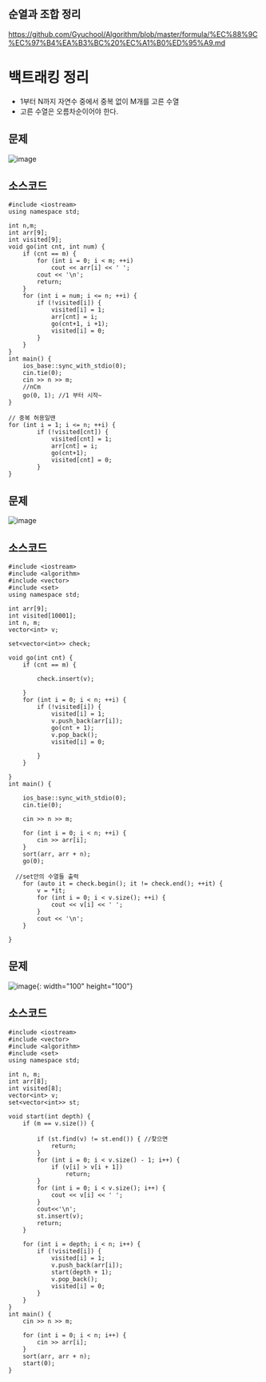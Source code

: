 ## 순열과 조합 정리
https://github.com/Gyuchool/Algorithm/blob/master/formula/%EC%88%9C%EC%97%B4%EA%B3%BC%20%EC%A1%B0%ED%95%A9.md

# 백트래킹 정리
 - 1부터 N까지 자연수 중에서 중복 없이 M개를 고른 수열
 - 고른 수열은 오름차순이어야 한다.

## 문제

![image](https://user-images.githubusercontent.com/60054318/140242321-6a99ef44-aff2-411f-9159-d565cd696344.png)
## 소스코드
```
#include <iostream>
using namespace std;

int n,m;
int arr[9];
int visited[9];
void go(int cnt, int num) {
	if (cnt == m) {
		for (int i = 0; i < m; ++i)
			cout << arr[i] << ' ';
		cout << '\n';
		return;
	}
	for (int i = num; i <= n; ++i) {
		if (!visited[i]) {
			visited[i] = 1;
			arr[cnt] = i;
			go(cnt+1, i +1);
			visited[i] = 0;
		}
	}
}
int main() {
	ios_base::sync_with_stdio(0);
	cin.tie(0);
	cin >> n >> m;
	//nCm  
	go(0, 1); //1 부터 시작~ 
}

// 중복 허용일땐
for (int i = 1; i <= n; ++i) {
		if (!visited[cnt]) {
			visited[cnt] = 1;
			arr[cnt] = i;
			go(cnt+1);
			visited[cnt] = 0;
		}
}
```
## 문제
![image](https://user-images.githubusercontent.com/60054318/140243022-b645c5f3-2884-4719-b2b9-b7ebcdd3234b.png)
## 소스코드
```
#include <iostream>
#include <algorithm>
#include <vector>
#include <set>
using namespace std;

int arr[9];
int visited[10001];
int n, m;
vector<int> v;

set<vector<int>> check;

void go(int cnt) {
	if (cnt == m) {
		
		check.insert(v);
		
	}
	for (int i = 0; i < n; ++i) {
		if (!visited[i]) {
			visited[i] = 1;
			v.push_back(arr[i]);
			go(cnt + 1);
			v.pop_back();
			visited[i] = 0;

		}
	}
	
}
int main() {

	ios_base::sync_with_stdio(0);
	cin.tie(0);

	cin >> n >> m;

	for (int i = 0; i < n; ++i) {
		cin >> arr[i];
	}
	sort(arr, arr + n);
	go(0);
  
  //set안의 수열들 출력
	for (auto it = check.begin(); it != check.end(); ++it) {
		v = *it;
		for (int i = 0; i < v.size(); ++i) {
			cout << v[i] << ' ';
		}
		cout << '\n';
	}

}
```
## 문제
![image](https://user-images.githubusercontent.com/60054318/140243412-3b9943af-9819-423d-a2d1-bf21ff3cf341.png){: width="100" height="100"}

## 소스코드
```
#include <iostream>
#include <vector>
#include <algorithm>
#include <set>
using namespace std;

int n, m;
int arr[8];
int visited[8];
vector<int> v;
set<vector<int>> st;

void start(int depth) {
	if (m == v.size()) {

		if (st.find(v) != st.end()) { //찾으면
			return;
		}
		for (int i = 0; i < v.size() - 1; i++) {
			if (v[i] > v[i + 1])
				return;
		}
		for (int i = 0; i < v.size(); i++) {
			cout << v[i] << ' ';
		}
		cout<<'\n';
		st.insert(v);
		return;
	}

	for (int i = depth; i < n; i++) {
		if (!visited[i]) {
			visited[i] = 1;
			v.push_back(arr[i]);
			start(depth + 1);
			v.pop_back();
			visited[i] = 0;
		}
	}
}
int main() {
	cin >> n >> m;

	for (int i = 0; i < n; i++) {
		cin >> arr[i];
	}
	sort(arr, arr + n);
	start(0);
}
```
